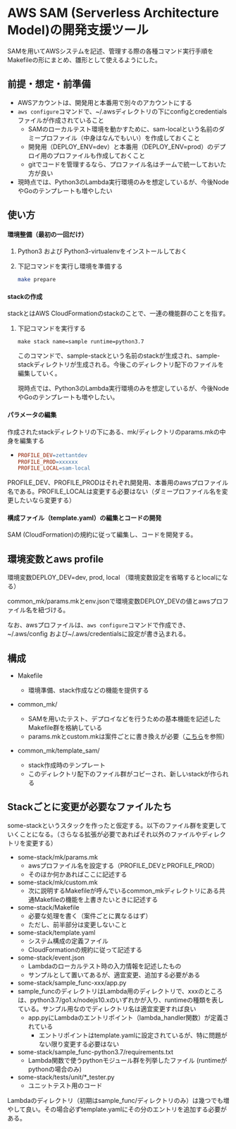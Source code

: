 AWS SAM (Serverless Architecture Model)の開発支援ツール
====

SAMを用いてAWSシステムを記述、管理する際の各種コマンド実行手順をMakefileの形にまとめ、雛形として使えるようにした。



## 前提・想定・前準備

* AWSアカウントは、開発用と本番用で別々のアカウントにする
* ```aws configure```コマンドで、~/.awsディレクトリの下にconfigとcredentialsファイルが作成されていること
  * SAMのローカルテスト環境を動かすために、sam-localという名前のダミープロファイル（中身はなんでもいい）を作成しておくこと
  * 開発用（DEPLOY_ENV=dev）と本番用（DEPLOY_ENV=prod）のデプロイ用のプロファイルも作成しておくこと
  * gitでコードを管理するなら、プロファイル名はチームで統一しておいた方が良い
* 現時点では、Python3のLambda実行環境のみを想定しているが、今後NodeやGoのテンプレートも増やしたい



## 使い方

#### 環境整備（最初の一回だけ）

1. Python3 および Python3-virtualenvをインストールしておく

2. 下記コマンドを実行し環境を準備する

   ```bash
   make prepare
   ```



#### stackの作成

stackとはAWS CloudFormationのstackのことで、一連の機能群のことを指す。

1. 下記コマンドを実行する

   ```
   make stack name=sample runtime=python3.7
   ```

   このコマンドで、sample-stackという名前のstackが生成され、sample-stackディレクトリが生成される。今後このディレクトリ配下のファイルを編集していく。
   
   現時点では、Python3のLambda実行環境のみを想定しているが、今後NodeやGoのテンプレートも増やしたい。



#### パラメータの編集

作成されたstackディレクトリの下にある、mk/ディレクトリのparams.mkの中身を編集する

* ```makefile
  PROFILE_DEV=zettantdev
  PROFILE_PROD=xxxxxx
  PROFILE_LOCAL=sam-local
  ```

PROFILE_DEV、PROFILE_PRODはそれぞれ開発用、本番用のawsプロファイル名である。PROFILE_LOCALは変更する必要はない（ダミープロファイル名を変更したいなら変更する）



#### 構成ファイル（template.yaml）の編集とコードの開発

SAM (CloudFormation)の規約に従って編集し、コードを開発する。



## 環境変数とaws profile

環境変数DEPLOY_DEV=dev, prod, local  （環境変数設定を省略するとlocalになる）

common_mk/params.mkとenv.jsonで環境変数DEPLOY_DEVの値とawsプロファイル名を紐づける。

なお、awsプロファイルは、```aws configure```コマンドで作成でき、~/.aws/config および~/.aws/credentialsに設定が書き込まれる。



## 構成

* Makefile

  * 環境準備、stack作成などの機能を提供する

* common_mk/

  * SAMを用いたテスト、デプロイなどを行うための基本機能を記述したMakefile群を格納している
  * params.mkとcustom.mkは案件ごとに書き換えが必要（[こちら](./common_mk/README.md)を参照）

* common_mk/template_sam/

  * stack作成時のテンプレート
  * このディレクトリ配下のファイル群がコピーされ、新しいstackが作られる




## Stackごとに変更が必要なファイルたち
some-stackというスタックを作ったと仮定する。以下のファイル群を変更していくことになる。（さらなる拡張が必要であればそれ以外のファイルやディレクトリを変更する）



* some-stack/mk/params.mk
  * awsプロファイル名を設定する（PROFILE_DEVとPROFILE_PROD）
  * そのほか何かあればここに記述する
* some-stack/mk/custom.mk
  - 次に説明するMakefileが呼んでいるcommon_mkディレクトリにある共通Makefileの機能を上書きたいときに記述する
* some-stack/Makefile
  * 必要な処理を書く（案件ごとに異なるはず）
  * ただし、前半部分は変更しないこと
* some-stack/template.yaml
  - システム構成の定義ファイル
  - CloudFormationの規約に従って記述する
* some-stack/event.json
  * Lambdaのローカルテスト時の入力情報を記述したもの
  * サンプルとして置いてあるが、適宜変更、追加する必要がある
* some-stack/sample_func-xxx/app.py
* sample_funcのディレクトリはLambda用のディレクトリで、xxxのところは、python3.7/go1.x/nodejs10.xのいずれかが入り、runtimeの種類を表している。サンプル用なのでディレクトリ名は適宜変更すれば良い
  * app.pyにLambdaのエントリポイント（lambda_handler関数）が定義されている
    * エントリポイントはtemplate.yamlに設定されているが、特に問題がない限り変更する必要はない
* some-stack/sample_func-python3.7/requirements.txt
  - Lambda関数で使うpythonモジュール群を列挙したファイル (runtimeがpythonの場合のみ)
* some-stack/tests/unit/*_tester.py
  * ユニットテスト用のコード



Lambdaのディレクトリ（初期はsample_func/ディレクトリのみ）は幾つでも増やして良い。その場合必ずtemplate.yamlにその分のエントリを追加する必要がある。



